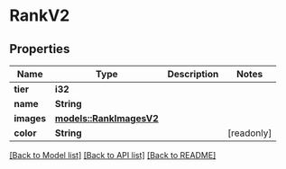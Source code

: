 # RankV2

## Properties

Name | Type | Description | Notes
------------ | ------------- | ------------- | -------------
**tier** | **i32** |  | 
**name** | **String** |  | 
**images** | [**models::RankImagesV2**](RankImagesV2.md) |  | 
**color** | **String** |  | [readonly]

[[Back to Model list]](../README.md#documentation-for-models) [[Back to API list]](../README.md#documentation-for-api-endpoints) [[Back to README]](../README.md)



